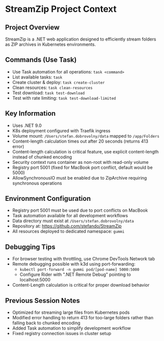 # StreamZip Project Context

## Project Overview
StreamZip is a .NET web application designed to efficiently stream folders as ZIP archives in Kubernetes environments.

## Commands (Use Task)
- Use Task automation for all operations: `task <command>`
- List available tasks: `task`
- Create cluster & deploy: `task create-cluster`
- Clean resources: `task clean-resources`
- Test download: `task test-download`
- Test with rate limiting: `task test-download-limited`

## Key Information
- Uses .NET 9.0
- K8s deployment configured with Traefik ingress
- Volume mount: `/Users/stefan.dobrovolny/data` mapped to `/app/Folders`
- Content-length calculation times out after 20 seconds (returns 413 error)
- Content-length calculation is critical feature, use explicit content-length instead of chunked encoding
- Security context runs container as non-root with read-only volume
- Registry port 5001 (fixed for MacBook port conflict, default would be 5000)
- AllowSynchronousIO must be enabled due to ZipArchive requiring synchronous operations

## Environment Configuration
- Registry port 5001 must be used due to port conflicts on MacBook
- Task automation available for all development workflows
- Data directory must exist at `/Users/stefan.dobrovolny/data`
- Repository at: https://github.com/stefando/StreamZip
- All resources deployed to dedicated namespace: `gummi`

## Debugging Tips
- For browser testing with throttling, use Chrome DevTools Network tab
- Remote debugging possible with k3d using port-forwarding:
  - `kubectl port-forward -n gummi pod/[pod-name] 5000:5000`
  - Configure Rider with ".NET Remote Debug" pointing to localhost:5000
- Content-Length calculation is critical for proper download behavior

## Previous Session Notes
- Optimized for streaming large files from Kubernetes pods
- Modified error handling to return 413 for too-large folders rather than falling back to chunked encoding
- Added Task automation to simplify development workflow
- Fixed registry connection issues in cluster setup